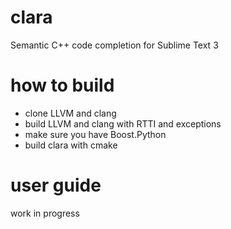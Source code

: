 # clara
Semantic C++ code completion for Sublime Text 3

# how to build

* clone LLVM and clang
* build LLVM and clang with RTTI and exceptions
* make sure you have Boost.Python
* build clara with cmake

# user guide

work in progress
